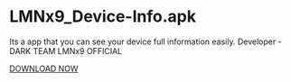 # LMNx9_Device-Info.apk
Its a app that you can see your device full information easily. Developer - DARK TEAM LMNx9 OFFICIAL 
![]()

<a href="">DOWNLOAD NOW</a>
